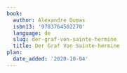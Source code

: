 ```yaml
---
book:
  author: Alexandre Dumas
  isbn13: '9783764502270'
  language: de
  slug: der-graf-von-sainte-hermine
  title: Der Graf Von Sainte-hermine
plan:
  date_added: '2020-10-04'
---
```

